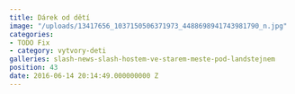 ```yaml
---
title: Dárek od dětí
image: "/uploads/13417656_1037150506371973_4488698941743981790_n.jpg"
categories:
- TODO Fix
- category: vytvory-deti
galleries: slash-news-slash-hostem-ve-starem-meste-pod-landstejnem
position: 43
date: 2016-06-14 20:14:49.000000000 Z
---
```

